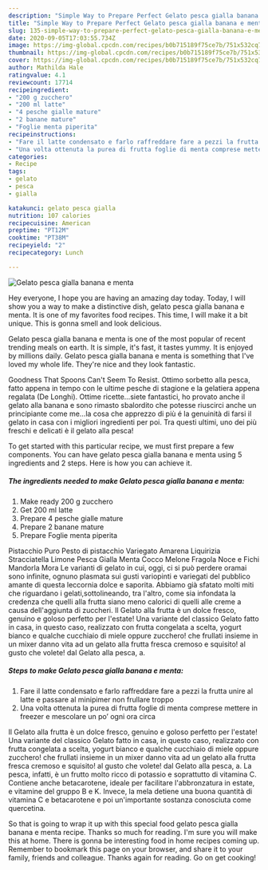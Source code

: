 ```yaml
---
description: "Simple Way to Prepare Perfect Gelato pesca gialla banana e menta"
title: "Simple Way to Prepare Perfect Gelato pesca gialla banana e menta"
slug: 135-simple-way-to-prepare-perfect-gelato-pesca-gialla-banana-e-menta
date: 2020-09-05T17:03:55.734Z
image: https://img-global.cpcdn.com/recipes/b0b715189f75ce7b/751x532cq70/gelato-pesca-gialla-banana-e-menta-recipe-main-photo.jpg
thumbnail: https://img-global.cpcdn.com/recipes/b0b715189f75ce7b/751x532cq70/gelato-pesca-gialla-banana-e-menta-recipe-main-photo.jpg
cover: https://img-global.cpcdn.com/recipes/b0b715189f75ce7b/751x532cq70/gelato-pesca-gialla-banana-e-menta-recipe-main-photo.jpg
author: Mathilda Hale
ratingvalue: 4.1
reviewcount: 17714
recipeingredient:
- "200 g zucchero"
- "200 ml latte"
- "4 pesche gialle mature"
- "2 banane mature"
- "Foglie menta piperita"
recipeinstructions:
- "Fare il latte condensato e farlo raffreddare fare a pezzi la frutta unire al latte e passare al minipimer non frullare troppo"
- "Una volta ottenuta la purea di frutta foglie di menta comprese mettere in freezer e mescolare un po’ ogni ora circa"
categories:
- Recipe
tags:
- gelato
- pesca
- gialla

katakunci: gelato pesca gialla 
nutrition: 107 calories
recipecuisine: American
preptime: "PT12M"
cooktime: "PT38M"
recipeyield: "2"
recipecategory: Lunch

---
```



![Gelato pesca gialla banana e menta](https://img-global.cpcdn.com/recipes/b0b715189f75ce7b/751x532cq70/gelato-pesca-gialla-banana-e-menta-recipe-main-photo.jpg)

Hey everyone, I hope you are having an amazing day today. Today, I will show you a way to make a distinctive dish, gelato pesca gialla banana e menta. It is one of my favorites food recipes. This time, I will make it a bit unique. This is gonna smell and look delicious.

Gelato pesca gialla banana e menta is one of the most popular of recent trending meals on earth. It is simple, it's fast, it tastes yummy. It is enjoyed by millions daily. Gelato pesca gialla banana e menta is something that I've loved my whole life. They're nice and they look fantastic.

Goodness That Spoons Can&#39;t Seem To Resist. Ottimo sorbetto alla pesca, fatto appena in tempo con le ultime pesche di stagione e la gelatiera appena regalata (De Longhi). Ottime ricette…siete fantastici, ho provato anche il gelato alla banana e sono rimasto sbalordito che potesse riuscirci anche un principiante come me…la cosa che apprezzo di più é la genuinità di farsi il gelato in casa con i migliori ingredienti per poi. Tra questi ultimi, uno dei più freschi e delicati è il gelato alla pesca!


To get started with this particular recipe, we must first prepare a few components. You can have gelato pesca gialla banana e menta using 5 ingredients and 2 steps. Here is how you can achieve it.

<!--inarticleads1-->

##### The ingredients needed to make Gelato pesca gialla banana e menta:

1. Make ready 200 g zucchero
1. Get 200 ml latte
1. Prepare 4 pesche gialle mature
1. Prepare 2 banane mature
1. Prepare Foglie menta piperita


Pistacchio Puro Pesto di pistacchio Variegato Amarena Liquirizia Stracciatella Limone Pesca Gialla Menta Cocco Melone Fragola Noce e Fichi Mandorla Mora Le varianti di gelato in cui, oggi, ci si può perdere oramai sono infinite, ognuno plasmata sui gusti variopinti e variegati del pubblico amante di questa leccornia dolce e saporita. Abbiamo già sfatato molti miti che riguardano i gelati,sottolineando, tra l&#39;altro, come sia infondata la credenza che quelli alla frutta siano meno calorici di quelli alle creme a causa dell&#39;aggiunta di zuccheri. Il Gelato alla frutta è un dolce fresco, genuino e goloso perfetto per l&#39;estate! Una variante del classico Gelato fatto in casa, in questo caso, realizzato con frutta congelata a scelta, yogurt bianco e qualche cucchiaio di miele oppure zucchero! che frullati insieme in un mixer danno vita ad un gelato alla frutta fresca cremoso e squisito! al gusto che volete! dal Gelato alla pesca, a. 

<!--inarticleads2-->

##### Steps to make Gelato pesca gialla banana e menta:

1. Fare il latte condensato e farlo raffreddare fare a pezzi la frutta unire al latte e passare al minipimer non frullare troppo
1. Una volta ottenuta la purea di frutta foglie di menta comprese mettere in freezer e mescolare un po’ ogni ora circa


Il Gelato alla frutta è un dolce fresco, genuino e goloso perfetto per l&#39;estate! Una variante del classico Gelato fatto in casa, in questo caso, realizzato con frutta congelata a scelta, yogurt bianco e qualche cucchiaio di miele oppure zucchero! che frullati insieme in un mixer danno vita ad un gelato alla frutta fresca cremoso e squisito! al gusto che volete! dal Gelato alla pesca, a. La pesca, infatti, è un frutto molto ricco di potassio e soprattutto di vitamina C. Contiene anche betacarotene, ideale per facilitare l&#39;abbronzatura in estate, e vitamine del gruppo B e K. Invece, la mela detiene una buona quantità di vitamina C e betacarotene e poi un&#39;importante sostanza conosciuta come quercetina. 

So that is going to wrap it up with this special food gelato pesca gialla banana e menta recipe. Thanks so much for reading. I'm sure you will make this at home. There is gonna be interesting food in home recipes coming up. Remember to bookmark this page on your browser, and share it to your family, friends and colleague. Thanks again for reading. Go on get cooking!
